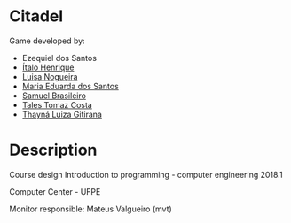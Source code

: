 # Citadel
Game developed by:
- Ezequiel dos Santos
- [Ítalo Henrique](https://github.com/italoh623)
- [Luisa Nogueira](https://github.com/luisacavalcante)
- [Maria Eduarda dos Santos](https://github.com/mesps)
- [Samuel Brasileiro](https://github.com/samuelbrasileiro)
- [Tales Tomaz Costa](https://github.com/tta13)
- [Thayná Luiza Gitirana](https://github.com/gitirana)
                       
# Description
Course design Introduction to programming - computer engineering 2018.1

Computer Center - UFPE

Monitor responsible: Mateus Valgueiro (mvt)

